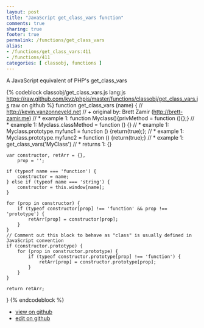 ```yaml
---
layout: post
title: "JavaScript get_class_vars function"
comments: true
sharing: true
footer: true
permalink: /functions/get_class_vars
alias:
- /functions/get_class_vars:411
- /functions/411
categories: [ classobj, functions ]
---
```

A JavaScript equivalent of PHP's get_class_vars
<!-- more -->
{% codeblock classobj/get_class_vars.js lang:js https://raw.github.com/kvz/phpjs/master/functions/classobj/get_class_vars.js raw on github %}
function get_class_vars (name) {
    // http://kevin.vanzonneveld.net
    // +   original by: Brett Zamir (http://brett-zamir.me)
    // *     example 1: function Myclass(){privMethod = function (){};}
    // *     example 1: Myclass.classMethod = function () {}
    // *     example 1: Myclass.prototype.myfunc1 = function () {return(true);};
    // *     example 1: Myclass.prototype.myfunc2 = function () {return(true);}
    // *     example 1: get_class_vars('MyClass')
    // *     returns 1: {}

    var constructor, retArr = {},
        prop = '';

    if (typeof name === 'function') {
        constructor = name;
    } else if (typeof name === 'string') {
        constructor = this.window[name];
    }

    for (prop in constructor) {
        if (typeof constructor[prop] !== 'function' && prop !== 'prototype') {
            retArr[prop] = constructor[prop];
        }
    }
    // Comment out this block to behave as "class" is usually defined in JavaScript convention
    if (constructor.prototype) {
        for (prop in constructor.prototype) {
            if (typeof constructor.prototype[prop] !== 'function') {
                retArr[prop] = constructor.prototype[prop];
            }
        }
    }

    return retArr;
}
{% endcodeblock %}
<ul>
 <li><a href="https://github.com/kvz/phpjs/blob/master/functions/classobj/get_class_vars.js">view on github</a></li>
 <li><a href="https://github.com/kvz/phpjs/edit/master/functions/classobj/get_class_vars.js">edit on github</a></li>
</ul>
